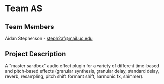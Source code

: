 # Team AS

## Team Members
Aidan Stephenson - steph2af@mail.uc.edu

## Project Description
A "master sandbox" audio effect plugin for a variety of different time-based and pitch-based effects (granular synthesis, granular delay, standard delay, reverb, resampling, pitch shift, formant shift, harmonic fx, shimmer).
